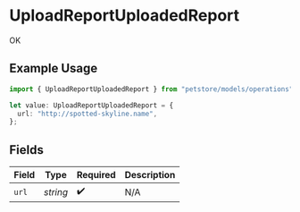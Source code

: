 # UploadReportUploadedReport

OK

## Example Usage

```typescript
import { UploadReportUploadedReport } from "petstore/models/operations";

let value: UploadReportUploadedReport = {
  url: "http://spotted-skyline.name",
};
```

## Fields

| Field              | Type               | Required           | Description        |
| ------------------ | ------------------ | ------------------ | ------------------ |
| `url`              | *string*           | :heavy_check_mark: | N/A                |